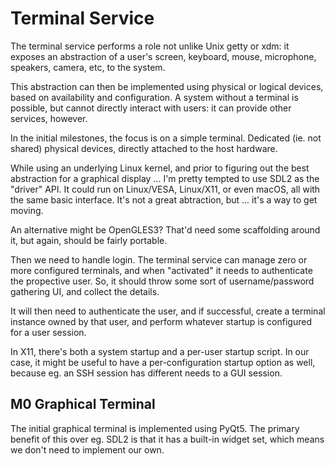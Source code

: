 # Terminal Service

The terminal service performs a role not unlike Unix getty or xdm:
it exposes an abstraction of a user's screen, keyboard, mouse,
microphone, speakers, camera, etc, to the system.

This abstraction can then be implemented using physical or logical
devices, based on availability and configuration.  A system without a
terminal is possible, but cannot directly interact with users: it can
provide other services, however.

In the initial milestones, the focus is on a simple terminal.
Dedicated (ie. not shared) physical devices, directly attached to the
host hardware.


While using an underlying Linux kernel, and prior to figuring out the
best abstraction for a graphical display ... I'm pretty tempted to use
SDL2 as the "driver" API.  It could run on Linux/VESA, Linux/X11, or
even macOS, all with the same basic interface.  It's not a great
abtraction, but ... it's a way to get moving.

An alternative might be OpenGLES3?  That'd need some scaffolding
around it, but again, should be fairly portable.


Then we need to handle login.  The terminal service can manage zero or
more configured terminals, and when "activated" it needs to
authenticate the propective user.  So, it should throw some sort of
username/password gathering UI, and collect the details.

It will then need to authenticate the user, and if successful, create
a terminal instance owned by that user, and perform whatever startup
is configured for a user session.

In X11, there's both a system startup and a per-user startup script.
In our case, it might be useful to have a per-configuration startup
option as well, because eg. an SSH session has different needs to a
GUI session.


## M0 Graphical Terminal

The initial graphical terminal is implemented using PyQt5.  The
primary benefit of this over eg. SDL2 is that it has a built-in widget
set, which means we don't need to implement our own.
